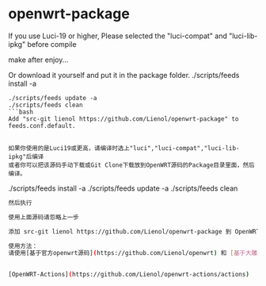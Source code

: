 # openwrt-package

If you use Luci-19 or higher, Please selected the "luci-compat" and "luci-lib-ipkg" before compile

make after enjoy...

Or download it yourself and put it in the package folder.
./scripts/feeds install -a
```
./scripts/feeds update -a
./scripts/feeds clean
```bash
Add "src-git lienol https://github.com/Lienol/openwrt-package" to feeds.conf.default.


如果你使用的是Luci19或更高，请编译时选上"luci","luci-compat","luci-lib-ipkg"后编译
或者你可以把该源码手动下载或Git Clone下载放到OpenWRT源码的Package目录里面，然后编译。
```
./scripts/feeds install -a
./scripts/feeds update -a
./scripts/feeds clean
```bash
然后执行

使用上面源码请忽略上一步

添加 src-git lienol https://github.com/Lienol/openwrt-package 到 OpenWRT源码根目录feeds.conf.default文件

使用方法：
请使用[基于官方openwrt源码](https://github.com/Lienol/openwrt) 和 [基于大雕源码](https://github.com/Lienol/openwrt/tree/dev-lean-lede)源码编译


[OpenWRT-Actions](https://github.com/Lienol/openwrt-actions/actions)
